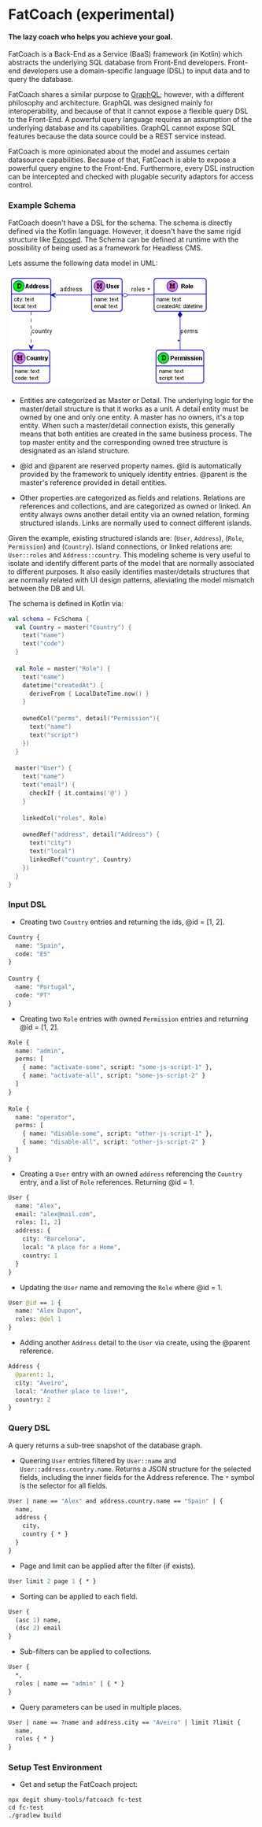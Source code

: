 # FatCoach (experimental)
#### The lazy coach who helps you achieve your goal.
FatCoach is a Back-End as a Service (BaaS) framework (in Kotlin) which abstracts the underlying SQL database from Front-End developers.
Front-end developers use a domain-specific language (DSL) to input data and to query the database. 

FatCoach shares a similar purpose to [GraphQL](https://graphql.org); however, with a different philosophy and architecture. GraphQL was designed mainly for interoperability, and because of that it cannot expose a flexible query DSL to the Front-End. A powerful query language requires an assumption of the underlying database and its capabilities. GraphQL cannot expose SQL features because the data source could be a REST service instead.  

FatCoach is more opinionated about the model and assumes certain datasource capabilities. Because of that, FatCoach is able to expose a powerful query engine to the Front-End. Furthermore, every DSL instruction can be intercepted and checked with plugable security adaptors for access control.

### Example Schema
FatCoach doesn't have a DSL for the schema. The schema is directly defined via the Kotlin language. However, it doesn't have the same rigid structure like [Exposed](https://github.com/JetBrains/Exposed). The Schema can be defined at runtime with the possibility of being used as a framework for Headless CMS.

Lets assume the following data model in UML:

![An Example schema](./docs/Test.png)

* Entities are categorized as Master or Detail. The underlying logic for the master/detail structure is that it works as a unit. A detail entity must be owned by one and only one entity. A master has no owners, it's a top entity. When such a master/detail connection exists, this generally means that both entities are created in the same business process. The top master entity and the corresponding owned tree structure is designated as an island structure. 

* @id and @parent are reserved property names. @id is automatically provided by the framework to uniquely identity entries. @parent is the master's reference provided in detail entities.

* Other properties are categorized as fields and relations. Relations are references and collections, and are categorized as owned or linked. An entity always owns another detail entity via an owned relation, forming structured islands. Links are normally used to connect different islands.     

Given the example, existing structured islands are: (```User```, ```Address```), (```Role```, ```Permission```) and (```Country```). Island connections, or linked relations are: ```User::roles``` and ```Address::country```.
This modeling scheme is very useful to isolate and identify different parts of the model that are normally associated to different purposes. It also easily identifies master/details structures that are normally related with UI design patterns, alleviating the model mismatch between the DB and UI.

The schema is defined in Kotlin via:
```kotlin
val schema = FcSchema {
  val Country = master("Country") {
    text("name")
    text("code")
  }

  val Role = master("Role") {
    text("name")
    datetime("createdAt") {
      deriveFrom { LocalDateTime.now() }
    }

    ownedCol("perms", detail("Permission"){
      text("name")
      text("script")
    })
  }

  master("User") {
    text("name")
    text("email") {
      checkIf { it.contains('@') }
    }

    linkedCol("roles", Role)

    ownedRef("address", detail("Address") {
      text("city")
      text("local")
      linkedRef("country", Country)
    })
  }
}
```

### Input DSL
* Creating two ```Country``` entries and returning the ids, @id = [1, 2].
```graphql
Country {
  name: "Spain",
  code: "ES"
}

Country {
  name: "Portugal",
  code: "PT"
}
```

* Creating two ```Role``` entries with owned ```Permission``` entries and returning @id = [1, 2].
```graphql
Role {
  name: "admin",
  perms: [
    { name: "activate-some", script: "some-js-script-1" },
    { name: "activate-all", script: "some-js-script-2" }
  ]
}

Role {
  name: "operator",
  perms: [
    { name: "disable-some", script: "other-js-script-1" },
    { name: "disable-all", script: "other-js-script-2" }
  ]
}
```

* Creating a ```User``` entry with an owned ```address``` referencing the ```Country``` entry, and a list of ```Role``` references. Returning @id = 1.
```graphql
User {
  name: "Alex",
  email: "alex@mail.com",
  roles: [1, 2]
  address: {
    city: "Barcelona",
    local: "A place for a Home",
    country: 1
  }
}
```

* Updating the ```User``` name and removing the ```Role``` where @id = 1.
```graphql
User @id == 1 {
  name: "Alex Dupon",
  roles: @del 1
}
```

* Adding another ```Address``` detail to the ```User``` via create, using the @parent reference.
```graphql
Address {
  @parent: 1,
  city: "Aveiro",
  local: "Another place to live!",
  country: 2
}
```

### Query DSL
A query returns a sub-tree snapshot of the database graph. 

* Queering ```User``` entries filtered by ```User::name``` and ```User::address.country.name```. Returns a JSON structure for the selected fields, including the inner fields for the Address reference. The ```*``` symbol is the selector for all fields. 
```graphql
User | name == "Alex" and address.country.name == "Spain" | {
  name,
  address {
    city,
    country { * }
  }
}
```

* Page and limit can be applied after the filter (if exists).
```graphql
User limit 2 page 1 { * }
```

* Sorting can be applied to each field.
```graphql
User {
  (asc 1) name,
  (dsc 2) email
}
```

* Sub-filters can be applied to collections.
```graphql
User {
  *,
  roles | name == "admin" | { * }
}
```

* Query parameters can be used in multiple places.
```graphql
User | name == ?name and address.city == "Aveiro" | limit ?limit {
  name,
  roles { * }
}
```

### Setup Test Environment
* Get and setup the FatCoach project:
```
npx degit shumy-tools/fatcoach fc-test
cd fc-test
./gradlew build
```

